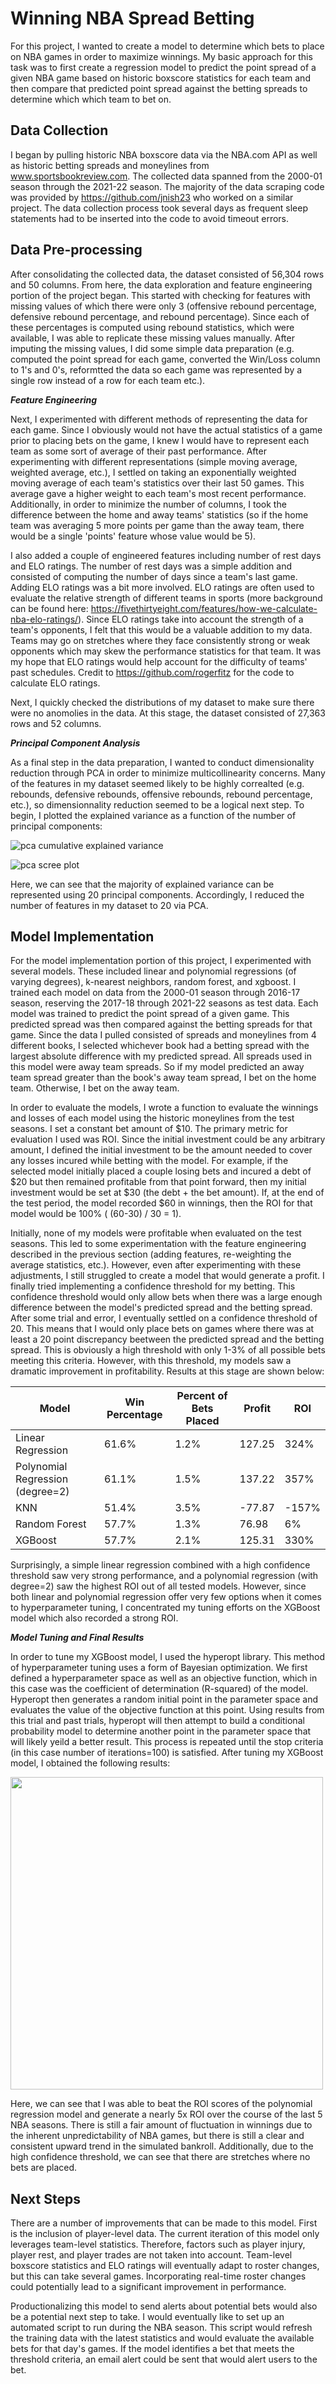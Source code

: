 # Winning NBA Spread Betting

For this project, I wanted to create a model to determine which bets to place on NBA games in order to maximize winnings.  My basic approach for this task was to first create a regression model to predict the point spread of a given NBA game based on historic boxscore statistics for each team and then compare that predicted point spread against the betting spreads to determine which which team to bet on.

## Data Collection

I began by pulling historic NBA boxscore data via the NBA.com API as well as historic betting spreads and moneylines from www.sportsbookreview.com.  The collected data spanned from the 2000-01 season through the 2021-22 season.  The majority of the data scraping code was provided by https://github.com/jnish23 who worked on a similar project.  The data collection process took several days as frequent sleep statements had to be inserted into the code to avoid timeout errors.  

## Data Pre-processing
After consolidating the collected data, the dataset consisted of 56,304 rows and 50 columns.  From here, the data exploration and feature engineering portion of the project began.  This started with checking for features with missing values of which there were only 3 (offensive rebound percentage, defensive rebound percentage, and rebound percentage).  Since each of these percentages is computed using rebound statistics, which were available, I was able to replicate these missing values manually.  After imputing the missing values, I did some simple data preparation (e.g. computed the point spread for each game, converted the Win/Loss column to 1's and 0's, reformtted the data so each game was represented by a single row instead of a row for each team etc.).

***Feature Engineering***

Next, I experimented with different methods of representing the data for each game.  Since I obviously would not have the actual statistics of a game prior to placing bets on the game, I knew I would have to represent each team as some sort of average of their past performance. After experimenting with different representations (simple moving average, weighted average, etc.), I settled on taking an exponentially weighted moving average of each team's statistics over their last 50 games.  This average gave a higher weight to each team's most recent performance.  Additionally, in order to minimize the number of columns, I took the difference between the home and away teams' statistics (so if the home team was averaging 5 more points per game than the away team, there would be a single 'points' feature whose value would be 5).

I also added a couple of engineered features including number of rest days and ELO ratings.  The number of rest days was a simple addition and consisted of computing the number of days since a team's last game.  Adding ELO ratings was a bit more involved.  ELO ratings are often used to evaluate the relative strength of different teams in sports (more background can be found here: https://fivethirtyeight.com/features/how-we-calculate-nba-elo-ratings/).  Since ELO ratings take into account the strength of a team's opponents, I felt that this would be a valuable addition to my data.  Teams may go on stretches where they face consistently strong or weak opponents which may skew the performance statistics for that team.  It was my hope that ELO ratings would help account for the difficulty of teams' past schedules. Credit to https://github.com/rogerfitz for the code to calculate ELO ratings.

Next, I quickly checked the distributions of my dataset to make sure there were no anomolies in the data.  At this stage, the dataset consisted of 27,363 rows and 52 columns.

***Principal Component Analysis***

As a final step in the data preparation, I wanted to conduct dimensionality reduction through PCA in order to minimize multicollinearity concerns.  Many of the features in my dataset seemed likely to be highly correalted (e.g. rebounds, defensive rebounds, offensive rebounds, rebound percentage, etc.), so dimensionnality reduction seemed to be a logical next step.  To begin, I plotted the explained variance as a function of the number of principal components:

![pca cumulative explained variance](/images/pca_cum_exp_var_plot.png?raw=true)

![pca scree plot](/images/pca_scree_plot.png?raw=true)

Here, we can see that the majority of explained variance can be represented using 20 principal components.  Accordingly, I reduced the number of features in my dataset to 20 via PCA.

## Model Implementation

For the model implementation portion of this project, I experimented with several models.  These included linear and polynomial regressions (of varying degrees), k-nearest neighbors, random forest, and xgboost.  I trained each model on data from the 2000-01 season through 2016-17 season, reserving the 2017-18 through 2021-22 seasons as test data. Each model was trained to predict the point spread of a given game.  This predicted spread was then compared against the betting spreads for that game.  Since the data I pulled consisted of spreads and moneylines from 4 different books, I selected whichever book had a betting spread with the largest absolute difference with my predicted spread.  All spreads used in this model were away team spreads.  So if my model predicted an away team spread greater than the book's away team spread, I bet on the home team.  Otherwise, I bet on the away team.  

In order to evaluate the models, I wrote a function to evaluate the winnings and losses of each model using the historic moneylines from the test seasons.  I set a constant bet amount of $10.  The primary metric for evaluation I used was ROI.  Since the initial investment could be any arbitrary amount, I defined the initial investment to be the amount needed to cover any losses incured while betting with the model.  For example, if the selected model initially placed a couple losing bets and incured a debt of $20 but then remained profitable from that point forward, then my initial investment would be set at $30 (the debt + the bet amount).  If, at the end of the test period, the model recorded $60 in winnings, then the ROI for that model would be 100% ( (60-30) / 30 = 1).

Initially, none of my models were profitable when evaluated on the test seasons.  This led to some experimentation with the feature engineering described in the previous section (adding features, re-weighting the average statistics, etc.).  However, even after experimenting with these adjustments, I still struggled to create a model that would generate a profit.  I finally tried implementing a confidence threshold for my betting.  This confidence threshold would only allow bets when there was a large enough difference between the model's predicted spread and the betting spread.  After some trial and error, I eventually settled on a confidence threshold of 20.  This means that I would only place bets on games where there was at least a 20 point discrepancy beetween the predicted spread and the betting spread.  This is obviously a high threshold with only 1-3% of all possible bets meeting this criteria.  However, with this threshold, my models saw a dramatic improvement in profitability.  Results at this stage are shown below:

| Model | Win Percentage | Percent of Bets Placed | Profit | ROI |
| ----- | -------------- | ---------------------- | ------ | --- |
| Linear Regression | 61.6% | 1.2% | 127.25 | 324% |
| Polynomial Regression (degree=2) | 61.1% | 1.5% | 137.22 | 357% |
| KNN | 51.4% | 3.5% | -77.87 | -157% |
| Random Forest | 57.7% | 1.3% | 76.98 | 6% |
| XGBoost | 57.7% | 2.1% | 125.31 | 330% |

Surprisingly, a simple linear regression combined with a high confidence threshold saw very strong performance, and a polynomial regression (with degree=2) saw the highest ROI out of all tested models.  However, since both linear and polynomial regression offer very few options when it comes to hyperparameter tuning, I concentrated my tuning efforts on the XGBoost model which also recorded a strong ROI.

***Model Tuning and Final Results***

In order to tune my XGBoost model, I used the hyperopt library.  This method of hyperparameter tuning uses a form of Bayesian optimization.  We first defined a hyperparameter space as well as an objective function, which in this case was the coefficient of determination (R-squared) of the model.  Hyperopt then generates a random initial point in the parameter space and evaluates the value of the objective function at this point.  Using results from this trial and past trials, hyperopt will then attempt to build a conditional probability model to determine another point in the parameter space that will likely yeild a better result.  This process is repeated until the stop criteria (in this case number of iterations=100) is satisfied.  After tuning my XGBoost model, I obtained the following results:


<img src="/images/xgboost_tuned_results.png" width="500">

Here, we can see that I was able to beat the ROI scores of the polynomial regression model and generate a nearly 5x ROI over the course of the last 5 NBA seasons.  There is still a fair amount of fluctuation in winnings due to the inherent unpredictability of NBA games, but there is still a clear and consistent upward trend in the simulated bankroll.  Additionally, due to the high confidence threshold, we can see that there are stretches where no bets are placed.

## Next Steps

There are a number of improvements that can be made to this model.  First is the inclusion of player-level data.  The current iteration of this model only leverages team-level statistics.  Therefore, factors such as player injury, player rest, and player trades are not taken into account.  Team-level boxscore statistics and ELO ratings will eventually adapt to roster changes, but this can take several games.  Incorporating real-time roster changes could potentially lead to a significant improvement in performance.

Productionalizing this model to send alerts about potential bets would also be a potential next step to take.  I would eventually like to set up an automated script to run during the NBA season.  This script would refresh the training data with the latest statistics and would evaluate the available bets for that day's games.  If the model identifies a bet that meets the threshold criteria, an email alert could be sent that would alert users to the bet.
